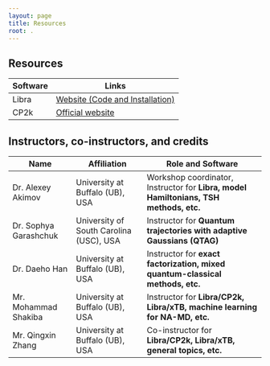 ```yaml
---
layout: page
title: Resources
root: .
---
```


## Resources

| Software | Links |
|----------|-------|
| Libra | [Website (Code and Installation)](https://github.com/Quantum-Dynamics-Hub/libra-code/tree/devel) | [Website (general description, tutorials, old installation)](https://quantum-dynamics-hub.github.io/libra/index.html) |   [Tutorials](https://github.com/compchem-cybertraining/Tutorials_Libra) |
| CP2k | [Official website](https://www.cp2k.org/) | [Input manual](https://manual.cp2k.org/#gsc.tab=0) |[CompChem CyberTraining examples](https://github.com/compchem-cybertraining/Tutorials_CP2K) |


## Instructors, co-instructors, and credits

| Name | Affiliation | Role and Software |
|------|-----------------------|-------------------|
| Dr. Alexey Akimov | University at Buffalo (UB), USA | Workshop coordinator, Instructor for **Libra, model Hamiltonians, TSH methods, etc.** |
| Dr. Sophya Garashchuk | University of South Carolina (USC), USA | Instructor for **Quantum trajectories with adaptive Gaussians (QTAG)** |
| Dr. Daeho Han | University at Buffalo (UB), USA |  Instructor for  **exact factorization, mixed quantum-classical methods, etc.**  |
| Mr. Mohammad Shakiba | University at Buffalo (UB), USA |  Instructor for  **Libra/CP2k, Libra/xTB, machine learning for NA-MD, etc.**  |
| Mr. Qingxin Zhang | University at Buffalo (UB), USA |  Co-instructor for  **Libra/CP2k, Libra/xTB, general topics, etc.**  |

